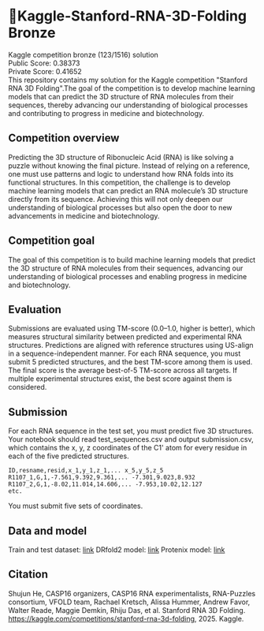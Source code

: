 # 🥉Kaggle-Stanford-RNA-3D-Folding Bronze

Kaggle competition bronze (123/1516) solution<br>
Public Score: 0.38373<br> 
Private Score: 0.41652<br>
This repository contains my solution for the Kaggle competition "Stanford RNA 3D Folding".The goal of the competition is to develop machine learning models that can predict the 3D structure of RNA molecules from their sequences, thereby advancing our understanding of biological processes and contributing to progress in medicine and biotechnology.

## Competition overview

Predicting the 3D structure of Ribonucleic Acid (RNA) is like solving a puzzle without knowing the final picture. Instead of relying on a reference, one must use patterns and logic to understand how RNA folds into its functional structures. In this competition, the challenge is to develop machine learning models that can predict an RNA molecule’s 3D structure directly from its sequence. Achieving this will not only deepen our understanding of biological processes but also open the door to new advancements in medicine and biotechnology.

## Competition goal

The goal of this competition is to build machine learning models that predict the 3D structure of RNA molecules from their sequences, advancing our understanding of biological processes and enabling progress in medicine and biotechnology.

## Evaluation

Submissions are evaluated using TM-score (0.0–1.0, higher is better), which measures structural similarity between predicted and experimental RNA structures. Predictions are aligned with reference structures using US-align in a sequence-independent manner. For each RNA sequence, you must submit 5 predicted structures, and the best TM-score among them is used. The final score is the average best-of-5 TM-score across all targets. If multiple experimental structures exist, the best score against them is considered.

## Submission

For each RNA sequence in the test set, you must predict five 3D structures.
Your notebook should read test_sequences.csv and output submission.csv, which contains the x, y, z coordinates of the C1' atom for every residue in each of the five predicted structures.
```csv
ID,resname,resid,x_1,y_1,z_1,... x_5,y_5,z_5
R1107_1,G,1,-7.561,9.392,9.361,... -7.301,9.023,8.932
R1107_2,G,1,-8.02,11.014,14.606,... -7.953,10.02,12.127
etc.
```
You must submit five sets of coordinates.

## Data and model
Train and test dataset: [link](https://www.kaggle.com/competitions/stanford-rna-3d-folding/data)
DRfold2 model: [link](https://github.com/leeyang/DRfold2)
Protenix model: [link](https://github.com/bytedance/Protenix)

## Citation
Shujun He, CASP16 organizers, CASP16 RNA experimentalists, RNA-Puzzles consortium, VFOLD team, Rachael Kretsch, Alissa Hummer, Andrew Favor, Walter Reade, Maggie Demkin, Rhiju Das, et al. Stanford RNA 3D Folding. https://kaggle.com/competitions/stanford-rna-3d-folding, 2025. Kaggle.

